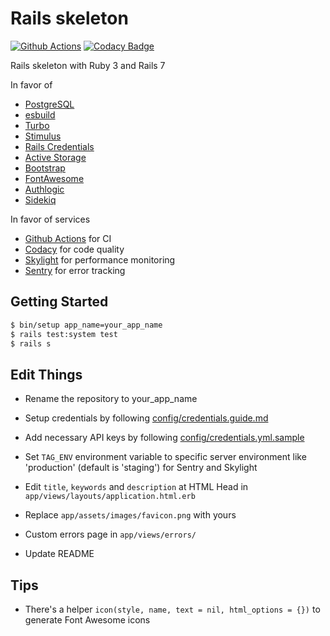 # Rails skeleton

[![Github Actions](https://github.com/euxx/rails_skeleton/actions/workflows/ci.yml/badge.svg?branch=master)](https://github.com/euxx/rails_skeleton/actions/workflows/ci.yml)
[![Codacy Badge](https://app.codacy.com/project/badge/Grade/eff349d9f6a742d7bfa1f7fb8a4a3a4f)](https://www.codacy.com/manual/eux/rails_skeleton/dashboard)

Rails skeleton with Ruby 3 and Rails 7
<!-- -- [preview online](https://skeleton.eux.one) -->

In favor of

- [PostgreSQL](https://github.com/ged/ruby-pg)
- [esbuild](https://github.com/evanw/esbuild)
- [Turbo](https://github.com/hotwired/stimulus-rails)
- [Stimulus](https://github.com/hotwired/turbo-rails)
- [Rails Credentials](https://edgeguides.rubyonrails.org/security.html#custom-credentials)
- [Active Storage](https://edgeguides.rubyonrails.org/active_storage_overview.html)
- [Bootstrap](https://github.com/twbs/bootstrap)
- [FontAwesome](https://github.com/FortAwesome/font-awesome-sass)
- [Authlogic](https://github.com/binarylogic/authlogic)
- [Sidekiq](https://github.com/mperham/sidekiq)

In favor of services

- [Github Actions](https://github.com/features/actions) for CI
- [Codacy](https://www.codacy.com) for code quality
- [Skylight](https://www.skylight.io) for performance monitoring
- [Sentry](https://sentry.io) for error tracking

## Getting Started

```sh
$ bin/setup app_name=your_app_name
$ rails test:system test
$ rails s
```

## Edit Things

- Rename the repository to your_app_name

- Setup credentials by following
  [config/credentials.guide.md](https://github.com/euxx/rails_skeleton/blob/master/config/credentials.guide.md)

- Add necessary API keys by following
  [config/credentials.yml.sample](https://github.com/euxx/rails_skeleton/blob/master/config/credentials.yml.sample)

- Set `TAG_ENV` environment variable to specific server environment like 'production' (default is 'staging') for Sentry and Skylight

- Edit `title`, `keywords` and `description` at HTML Head in
  `app/views/layouts/application.html.erb`

- Replace `app/assets/images/favicon.png` with yours

- Custom errors page in `app/views/errors/`

- Update README

## Tips

- There's a helper `icon(style, name, text = nil, html_options = {})`
  to generate Font Awesome icons
